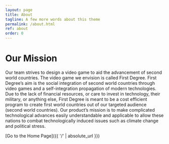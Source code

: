 ```yaml
---
layout: page
title: About
tagline: A few more words about this theme
permalink: /about.html
ref: about
order: 0
---
```


<h1>Our Mission</h1>

Our team strives to design a video game to aid the advancement of second world countries. The video game we envision is called First Degree. First Degree’s aim is the social integration of second world countries through video games and a self-integration propagation of modern technologies. Due to the lack of financial resources, or care to invest in technology, their military, or anything else, First Degree is meant to be a cost efficient program to create first world countries out of our targeted audience (second world countries). Our product’s mission is to make complicated technological advances easily understandable and applicable to allow these nations to combat technologically induced issues such as climate change and political stress.


[Go to the Home Page]({{ '/' | absolute_url }})
